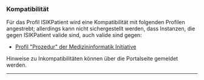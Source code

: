 ### Kompatibilität

Für das Profil ISIKPatient wird eine Kompatibilität mit folgenden Profilen angestrebt; allerdings kann nicht sichergestellt werden, dass Instanzen, die gegen ISIKPatient valide sind, auch valide sind gegen:
* [Profil "Prozedur" der Medizininformatik Initiative](https://www.medizininformatik-initiative.de/fhir/core/modul-prozedur/StructureDefinition/Procedure)

Hinweise zu Inkompatibilitäten können über die Portalseite gemeldet werden.

---
